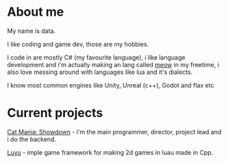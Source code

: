 # About me
My name is data.

I like coding and game dev, those are my hobbies.

I code in are mostly C# (my favourite language), i like language development and i'm actually making an lang called [meow](https://github.com/KinexDev/Meow) in my freetime, i also love messing around with languages like lua and it's dialects.

I know most common engines like Unity, Unreal (c++), Godot and flax etc

# Current projects

[Cat Mania: Showdown](https://www.youtube.com/@BitbitGames/shorts) - i'm the main programmer, director, project lead and i do the backend.

[Luvu](https://github.com/KinexDev/Luvu) - imple game framework for making 2d games in luau made in Cpp.
